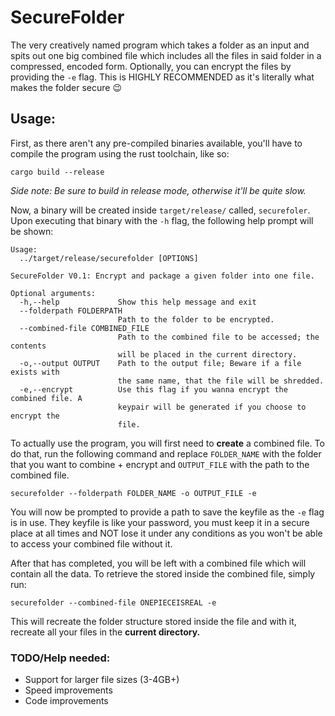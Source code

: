 # SecureFolder

The very creatively named program which takes a folder as an input and spits out one big combined file which includes all the files in said folder in a compressed, encoded form. Optionally, you can encrypt the files by providing the `-e` flag. This is HIGHLY RECOMMENDED as it's literally what makes the folder secure 😉

## Usage:

First, as there aren't any pre-compiled binaries available, you'll have to compile the program using the rust toolchain, like so:

`cargo build --release`

_Side note: Be sure to build in release mode, otherwise it'll be quite slow._

Now, a binary will be created inside `target/release/` called, `securefoler`. Upon executing that binary with the `-h` flag, the following help prompt will be shown:

```
Usage:
  ../target/release/securefolder [OPTIONS]

SecureFolder V0.1: Encrypt and package a given folder into one file.

Optional arguments:
  -h,--help             Show this help message and exit
  --folderpath FOLDERPATH
                        Path to the folder to be encrypted.
  --combined-file COMBINED_FILE
                        Path to the combined file to be accessed; the contents
                        will be placed in the current directory.
  -o,--output OUTPUT    Path to the output file; Beware if a file exists with
                        the same name, that the file will be shredded.
  -e,--encrypt          Use this flag if you wanna encrypt the combined file. A
                        keypair will be generated if you choose to encrypt the
                        file.
```

To actually use the program, you will first need to **create** a combined file. To do that, run the following command and replace `FOLDER_NAME` with the folder that you want to combine + encrypt and `OUTPUT_FILE` with the path to the combined file.

`securefolder --folderpath FOLDER_NAME -o OUTPUT_FILE -e`

You will now be prompted to provide a path to save the keyfile as the `-e` flag is in use. They keyfile is like your password, you must keep it in a secure place at all times and NOT lose it under any conditions as you won't be able to access your combined file without it.

After that has completed, you will be left with a combined file which will contain all the data.
To retrieve the stored inside the combined file, simply run:

`securefolder --combined-file ONEPIECEISREAL -e`

This will recreate the folder structure stored inside the file and with it, recreate all your files in the **current directory.**

### TODO/Help needed:

-   Support for larger file sizes (3-4GB+)
-   Speed improvements
-   Code improvements
